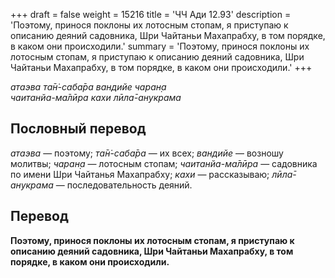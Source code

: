 +++
draft = false
weight = 15216
title = 'ЧЧ Ади 12.93'
description = 'Поэтому, принося поклоны их лотосным стопам, я приступаю к описанию деяний садовника, Шри Чайтаньи Махапрабху, в том порядке, в каком они происходили.'
summary = 'Поэтому, принося поклоны их лотосным стопам, я приступаю к описанию деяний садовника, Шри Чайтаньи Махапрабху, в том порядке, в каком они происходили.'
+++

_атаэва та̄н̇-саба̄ра вандийе чаран̣а  
чаитанйа-ма̄лӣра кахи лӣла̄-анукрама_

## Пословный перевод

_атаэва_ — поэтому; _та̄н̇_\-_саба̄ра_ — их всех; _вандийе_ — возношу молитвы; _чаран̣а_ — лотосным стопам; _чаитанйа_\-_ма̄лӣра_ — садовника по имени Шри Чайтанья Махапрабху; _кахи_ — рассказываю; _лӣла̄_\-_анукрама_ — последовательность деяний.

## Перевод

**Поэтому, принося поклоны их лотосным стопам, я приступаю к описанию деяний садовника, Шри Чайтаньи Махапрабху, в том порядке, в каком они происходили.**
